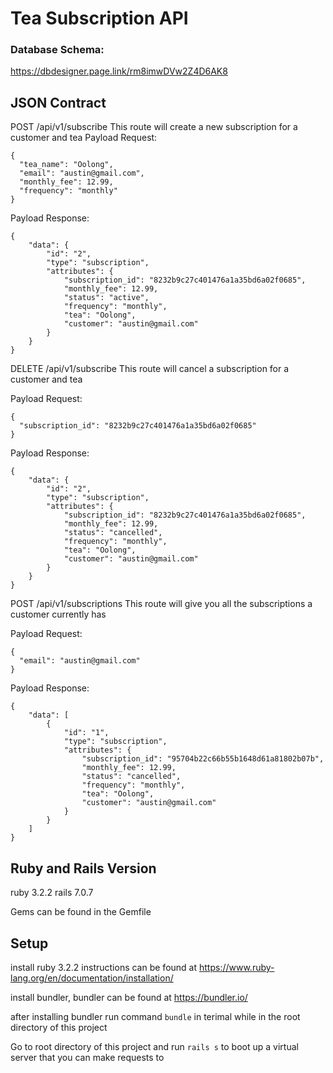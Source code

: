 # Tea Subscription API

### Database Schema:
https://dbdesigner.page.link/rm8imwDVw2Z4D6AK8

## JSON Contract

POST /api/v1/subscribe
This route will create a new subscription for a customer and tea
Payload Request: 
```
{
  "tea_name": "Oolong",
  "email": "austin@gmail.com",
  "monthly_fee": 12.99,
  "frequency": "monthly"
}
```
Payload Response: 
```
{
    "data": {
        "id": "2",
        "type": "subscription",
        "attributes": {
            "subscription_id": "8232b9c27c401476a1a35bd6a02f0685",
            "monthly_fee": 12.99,
            "status": "active",
            "frequency": "monthly",
            "tea": "Oolong",
            "customer": "austin@gmail.com"
        }
    }
}
```
DELETE /api/v1/subscribe
This route will cancel a subscription for a customer and tea

Payload Request: 
```
{
  "subscription_id": "8232b9c27c401476a1a35bd6a02f0685"
}
```
Payload Response: 
```
{
    "data": {
        "id": "2",
        "type": "subscription",
        "attributes": {
            "subscription_id": "8232b9c27c401476a1a35bd6a02f0685",
            "monthly_fee": 12.99,
            "status": "cancelled",
            "frequency": "monthly",
            "tea": "Oolong",
            "customer": "austin@gmail.com"
        }
    }
}
```
POST /api/v1/subscriptions
This route will give you all the subscriptions a customer currently has

Payload Request: 
```
{
  "email": "austin@gmail.com"
}
```
Payload Response:
```
{
    "data": [
        {
            "id": "1",
            "type": "subscription",
            "attributes": {
                "subscription_id": "95704b22c66b55b1648d61a81802b07b",
                "monthly_fee": 12.99,
                "status": "cancelled",
                "frequency": "monthly",
                "tea": "Oolong",
                "customer": "austin@gmail.com"
            }
        }
    ]
}
```

## Ruby and Rails Version

ruby 3.2.2
rails 7.0.7

Gems can be found in the Gemfile

## Setup

install ruby 3.2.2 instructions can be found at https://www.ruby-lang.org/en/documentation/installation/

install bundler, bundler can be found at https://bundler.io/

after installing bundler run command `bundle` in terimal while in the root directory of this project

Go to root directory of this project and run `rails s` to boot up a virtual server that you can make requests to
